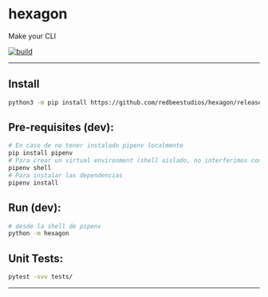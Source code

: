 # hexagon
Make your CLI

[![build](https://github.com/redbeestudios/hexagon/actions/workflows/python-package.yml/badge.svg)](https://github.com/redbeestudios/hexagon/actions/workflows/python-package.yml)

---

## Install
```bash
python3 -m pip install https://github.com/redbeestudios/hexagon/releases/download/v0.4.0/hexagon-0.4.0.tar.gz
```

## Pre-requisites (dev):

```bash
# En caso de no tener instalado pipenv localmente
pip install pipenv
# Para crear un virtual environment (shell aislado, no interferimos con instalaciones locales de paquetes de Python).
pipenv shell
# Para instalar las dependencias
pipenv install
```

## Run (dev):

```bash
# desde la shell de pipenv
python -m hexagon
```

## Unit Tests:

```bash
pytest -svv tests/
```

---